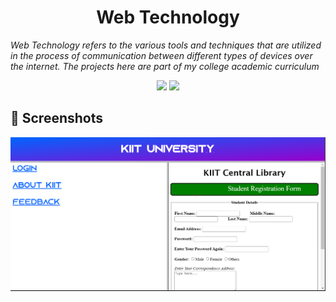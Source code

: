 <h1 align="center">Web Technology</h1>
<p style="font-style:italic;">Web Technology refers to the various tools and techniques that are utilized in the process of communication between different types of devices over the internet. The projects here are part of my college academic curriculum </p>
<div align = "center">
<img src="https://forthebadge.com/images/badges/validated-html5.svg">
<img src="https://forthebadge.com/images/badges/uses-css.svg">


</div>
<h2>📌 Screenshots</h2>
<div><img src="ss.png" width="600px" height="auto"></div>
